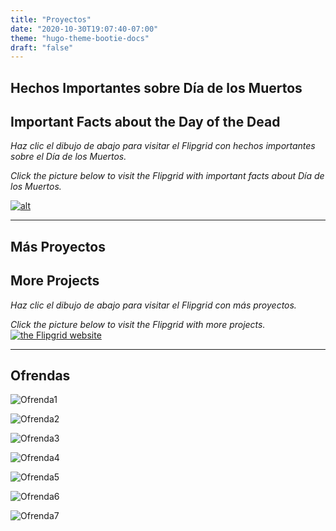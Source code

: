 ```yaml
---
title: "Proyectos"
date: "2020-10-30T19:07:40-07:00"
theme: "hugo-theme-bootie-docs"
draft: "false"
---
```


## Hechos Importantes sobre Día de los Muertos
## Important Facts about the Day of the Dead

*Haz clic el dibujo de abajo para visitar el Flipgrid con hechos importantes sobre el Día de los Muertos.*

*Click the picture below to visit the Flipgrid with important facts about Día de los Muertos.*

[![alt](https://drive.google.com/uc?export=view&id=1Fmwi0kcJR1_HlRA_KXscZ702c_sl7wX8)](https://flipgrid.com/328d53bb)

----------

## Más Proyectos
## More Projects

*Haz clic el dibujo de abajo para visitar el Flipgrid con más proyectos.*

*Click the picture below to visit the Flipgrid with more projects.*
[![the Flipgrid website](https://drive.google.com/uc?export=view&id=12CpEgv8jbDd6jZqyUcNrnqupjOYmjkte)](https://flipgrid.com/292babd1)

----------

## Ofrendas

![Ofrenda1](https://drive.google.com/uc?export=view&id=1vqetAQL8WCv6_TRD_uTgYWlGa9h6K44m)

![Ofrenda2](https://drive.google.com/uc?export=view&id=1sn-S2EbxSrgIyOTxcDxdN-4Qksx-KPsm)

![Ofrenda3](https://drive.google.com/uc?export=view&id=1SGauJ9st7_iwJ3f0Y7wrryHkPPKktcc-)

![Ofrenda4](https://drive.google.com/uc?export=view&id=1HFlgrmrzZu4QYSN2dfF7yH5PyG9n1LG0)

![Ofrenda5](https://drive.google.com/uc?export=view&id=1myqmpsAN3AutdzCO8v1JaNXRShQQp_pQ)

![Ofrenda6](https://drive.google.com/uc?export=view&id=18NgkpuBL0VMsSRXkP4l3wR9la048xi3w)

![Ofrenda7](https://drive.google.com/uc?export=view&id=1da0nJ77zchpf5R-YLgE4L_AOEhiIxMAk)